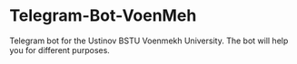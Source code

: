 # Telegram-Bot-VoenMeh
Telegram bot for the Ustinov BSTU Voenmekh University. The bot will help you for different purposes.
